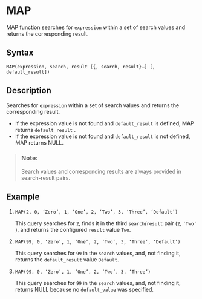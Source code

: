 <!-- loiof3389d8d22ef43ffa462207bcd993503 -->

# MAP

MAP function searches for `expression` within a set of search values and returns the corresponding result.



<a name="loiof3389d8d22ef43ffa462207bcd993503__section_ox2_mb4_w4b"/>

## Syntax

`MAP(expression, search, result [{, search, result}…] [, default_result])`



<a name="loiof3389d8d22ef43ffa462207bcd993503__section_px2_mb4_w4b"/>

## Description

Searches for `expression` within a set of search values and returns the corresponding result.

-   If the expression value is not found and `default_result` is defined, MAP returns `default_result` .
-   If the expression value is not found and `default_result` is not defined, MAP returns NULL.

> ### Note:  
> Search values and corresponding results are always provided in search-result pairs.



<a name="loiof3389d8d22ef43ffa462207bcd993503__section_prq_rb4_w4b"/>

## Example

1.  `MAP(2, 0, ‘Zero’, 1, ‘One’, 2, ‘Two’, 3, ‘Three’, ‘Default’)`

    This query searches for `2`, finds it in the third `search`/`result` pair \(`2`, `‘Two’` \), and returns the configured `result` value `Two`.

2.  `MAP(99, 0, ‘Zero’, 1, ‘One’, 2, ‘Two’, 3, ‘Three’, ‘Default’)`

    This query searches for `99` in the `search` values, and, not finding it, returns the `default_result` value `Default`.

3.  `MAP(99, 0, ‘Zero’, 1, ‘One’, 2, ‘Two’, 3, ‘Three’)`

    This query searches for `99` in the `search` values, and, not finding it, returns NULL because no `default_value` was specified.



